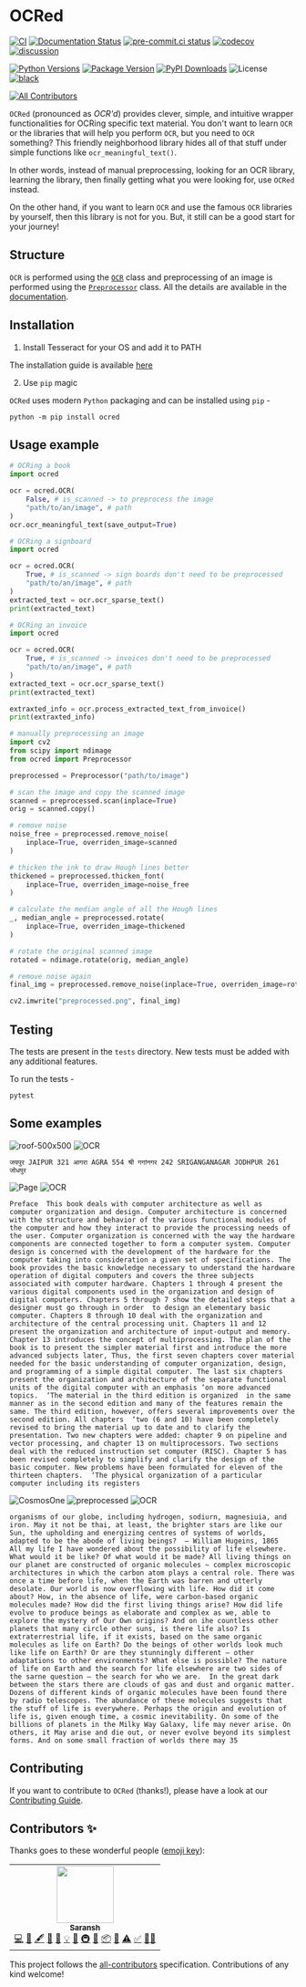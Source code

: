 # OCRed

[![CI](https://github.com/Saransh-cpp/OCRed/actions/workflows/ci.yml/badge.svg)](https://github.com/Saransh-cpp/OCRed/actions/workflows/ci.yml)
[![Documentation Status](https://readthedocs.org/projects/ocred/badge/?version=latest)](https://ocred.readthedocs.io/en/latest/?badge=latest)
[![pre-commit.ci status](https://results.pre-commit.ci/badge/github/Saransh-cpp/OCRed/main.svg)](https://results.pre-commit.ci/latest/github/Saransh-cpp/OCRed/main)
[![codecov](https://codecov.io/gh/Saransh-cpp/OCRed/branch/main/graph/badge.svg?token=L6ObHKhaZ7)](https://codecov.io/gh/Saransh-cpp/OCRed)
[![discussion](https://img.shields.io/static/v1?label=Discussions&message=Ask&color=blue&logo=github)](https://github.com/Saransh-cpp/OCRed/discussions)

[![Python Versions](https://img.shields.io/pypi/pyversions/ocred)](https://pypi.org/project/ocred/)
[![Package Version](https://badge.fury.io/py/ocred.svg)](https://pypi.org/project/ocred/)
[![PyPI Downloads](https://pepy.tech/badge/ocred)](https://pepy.tech/project/ocred)
![License](https://img.shields.io/github/license/Saransh-cpp/OCRed?color=blue)
[![black](https://img.shields.io/badge/code%20style-black-000000.svg)](https://github.com/psf/black)

<!-- ALL-CONTRIBUTORS-BADGE:START - Do not remove or modify this section -->

[![All Contributors](https://img.shields.io/badge/all_contributors-1-orange.svg?style=flat-square)](#contributors-)

<!-- ALL-CONTRIBUTORS-BADGE:END -->

`OCRed` (pronounced as _OCR'd_) provides clever, simple, and intuitive wrapper functionalities for OCRing specific text material. You don't want to learn `OCR` or the libraries that will help you perform `OCR`, but you need to `OCR` something? This friendly neighborhood library hides all of that stuff under simple functions like `ocr_meaningful_text()`.

In other words, instead of manual preprocessing, looking for an OCR library, learning the library, then finally getting what you were looking for, use `OCRed` instead.

On the other hand, if you want to learn `OCR` and use the famous `OCR` libraries by yourself, then this library is not for you. But, it still can be a good start for your journey!

## Structure

`OCR` is performed using the [`OCR`](https://github.com/Saransh-cpp/OCRed/blob/main/ocred/ocr.py) class and preprocessing of an image is performed using the [`Preprocessor`](https://github.com/Saransh-cpp/OCRed/blob/main/ocred/preprocessing.py) class. All the details are available in the [documentation](https://ocred.readthedocs.io/en/latest/).

## Installation

1. Install Tesseract for your OS and add it to PATH

The installation guide is available [here](https://tesseract-ocr.github.io/tessdoc/Installation.html)

2. Use `pip` magic

`OCRed` uses modern `Python` packaging and can be installed using `pip` -

```
python -m pip install ocred
```

## Usage example

```py
# OCRing a book
import ocred

ocr = ocred.OCR(
    False, # is_scanned -> to preprocess the image
    "path/to/an/image", # path
)
ocr.ocr_meaningful_text(save_output=True)
```

```py
# OCRing a signboard
import ocred

ocr = ocred.OCR(
    True, # is_scanned -> sign boards don't need to be preprocessed
    "path/to/an/image", # path
)
extracted_text = ocr.ocr_sparse_text()
print(extracted_text)
```

```py
# OCRing an invoice
import ocred

ocr = ocred.OCR(
    True, # is_scanned -> invoices don't need to be preprocessed
    "path/to/an/image", # path
)
extracted_text = ocr.ocr_sparse_text()
print(extracted_text)

extraxted_info = ocr.process_extracted_text_from_invoice()
print(extraxted_info)
```

```py
# manually preprocessing an image
import cv2
from scipy import ndimage
from ocred import Preprocessor

preprocessed = Preprocessor("path/to/image")

# scan the image and copy the scanned image
scanned = preprocessed.scan(inplace=True)
orig = scanned.copy()

# remove noise
noise_free = preprocessed.remove_noise(
    inplace=True, overriden_image=scanned
)

# thicken the ink to draw Hough lines better
thickened = preprocessed.thicken_font(
    inplace=True, overriden_image=noise_free
)

# calculate the median angle of all the Hough lines
_, median_angle = preprocessed.rotate(
    inplace=True, overriden_image=thickened
)

# rotate the original scanned image
rotated = ndimage.rotate(orig, median_angle)

# remove noise again
final_img = preprocessed.remove_noise(inplace=True, overriden_image=rotated)

cv2.imwrite("preprocessed.png", final_img)
```

## Testing

The tests are present in the `tests` directory. New tests must be added with any additional features.

To run the tests -

```
pytest
```

## Some examples

![roof-500x500](https://user-images.githubusercontent.com/74055102/135721441-7516bbf1-da6f-498b-a30b-d381c66b187e.jpg)
![OCR](https://user-images.githubusercontent.com/74055102/135721446-5ea2e3f9-7cab-41f9-a1b0-52ff6707b0c2.png)

```
जयपुर JAIPUR 321 आगरा AGRA 554 श्री गगांनगर 242 SRIGANGANAGAR JODHPUR 261 जोधपुर
```

![Page](https://user-images.githubusercontent.com/74055102/133644506-3dcf08fc-36f9-404a-b1b7-65117a3f9869.png)
![OCR](https://user-images.githubusercontent.com/74055102/133644598-89551323-df51-45cc-8210-871b2c4dd756.png)

```
Preface  This book deals with computer architecture as well as computer organization and design. Computer architecture is concerned with the structure and behavior of the various functional modules of the computer and how they interact to provide the processing needs of the user. Computer organization is concerned with the way the hardware components are connected together to form a computer system. Computer design is concerned with the development of the hardware for the computer taking into consideration a given set of specifications. The book provides the basic knowledge necessary to understand the hardware operation of digital computers and covers the three subjects associated with computer hardware. Chapters 1 through 4 present the various digital components used in the organization and design of digital computers. Chapters 5 through 7 show the detailed steps that a designer must go through in order  to design an elementary basic computer. Chapters 8 through 10 deal with the organization and architecture of the central processing unit. Chapters 11 and 12 present the organization and architecture of input-output and memory. Chapter 13 introduces the concept of multiprocessing. The plan of the book is to present the simpler material first and introduce the more advanced subjects later, Thus, the first seven chapters cover material needed for the basic understanding of computer organization, design, and programming of a simple digital computer. The last six chapters present the organization and architecture of the separate functional units of the digital computer with an emphasis ‘on more advanced topics.  ‘The material in the third edition is organized  in the same manner as in the second edition and many of the features remain the same. The third edition, however, offers several improvements over the second edition. All chapters  ‘two (6 and 10) have been completely revised to bring the material up to date and to clarify the presentation. Two new chapters were added: chapter 9 on pipeline and vector processing, and chapter 13 on multiprocessors. Two sections deal with the reduced instruction set computer (RISC). Chapter 5 has been revised completely to simplify and clarify the design of the basic computer. New problems have been formulated for eleven of the thirteen chapters.  ‘The physical organization of a particular computer including its registers
```

![CosmosOne](https://user-images.githubusercontent.com/74055102/133640550-eba241af-db0a-46e3-9b24-b4219dd74cfd.jpg)
![preprocessed](https://user-images.githubusercontent.com/74055102/136529402-eb42d8fa-d987-4b09-bb36-8d5a477ed391.png)
![OCR](https://user-images.githubusercontent.com/74055102/136529362-9c82a1f2-ffde-4edc-a154-0692a3b219a8.png)

```
organisms of our globe, including hydrogen, sodiurn, magnesiuia, and iron. May it not be thai, at least, the brighter stars are like our Sun, the upholding and energizing centres of systems of worlds, adapted to be the abode of living beings?  — William Hugeins, 1865  All my life I have wondered about the possibility of life elsewhere. What would it be like? Of what would it be made? All living things on our planet are constructed of organic molecules ~ complex microscopic architectures in which the carbon atom plays a central role. There was once a time before life, when the Earth was barren and utterly desolate. Our world is now overflowing with life. How did it come about? How, in the absence of life, were carbon-based organic molecules made? How did the first living things arise? How did life evolve to produce beings as elaborate and complex as we, able to explore the mystery of Our Own origins? And on ihe countless other planets that many circle other suns, is there life also? Is extraterrestrial life, if it exists, based on the same organic molecules as life on Earth? Do the beings of other worlds look much like life on Earth? Or are they stunningly different — other adaptations to other environments? What else is possible? The nature of life on Earth and the search for life elsewhere are two sides of the sarne question — the search for who we are.  In the great dark between the stars there are clouds of gas and dust and organic matter. Dozens of different kinds of organic molecules have been found there by radio telescopes. The abundance of these molecules suggests that the stuff of life is everywhere. Perhaps the origin and evolution of life is, given enough time, a cosmic inevitability. On some of the billions of planets in the Milky Way Galaxy, life may never arise. On others, it May arise and die out, or never evolve beyond its simplest forms. And on some small fraction of worlds there may 35
```

## Contributing

If you want to contribute to `OCRed` (thanks!), please have a look at our [Contributing Guide](https://github.com/Saransh-cpp/OCRed/blob/main/CONTRIBUTING.md).

## Contributors ✨

Thanks goes to these wonderful people ([emoji key](https://allcontributors.org/docs/en/emoji-key)):

<!-- ALL-CONTRIBUTORS-LIST:START - Do not remove or modify this section -->
<!-- prettier-ignore-start -->
<!-- markdownlint-disable -->
<table>
  <tr>
    <td align="center"><a href="https://saransh-cpp.github.io/"><img src="https://avatars.githubusercontent.com/u/74055102?v=4?s=100" width="100px;" alt=""/><br /><sub><b>Saransh</b></sub></a><br /><a href="https://github.com/Saransh-cpp/OCRed/commits?author=Saransh-cpp" title="Code">💻</a> <a href="https://github.com/Saransh-cpp/OCRed/issues?q=author%3ASaransh-cpp" title="Bug reports">🐛</a> <a href="#content-Saransh-cpp" title="Content">🖋</a> <a href="https://github.com/Saransh-cpp/OCRed/commits?author=Saransh-cpp" title="Documentation">📖</a> <a href="#design-Saransh-cpp" title="Design">🎨</a> <a href="#example-Saransh-cpp" title="Examples">💡</a> <a href="#ideas-Saransh-cpp" title="Ideas, Planning, & Feedback">🤔</a> <a href="#infra-Saransh-cpp" title="Infrastructure (Hosting, Build-Tools, etc)">🚇</a> <a href="#maintenance-Saransh-cpp" title="Maintenance">🚧</a> <a href="#platform-Saransh-cpp" title="Packaging/porting to new platform">📦</a> <a href="https://github.com/Saransh-cpp/OCRed/pulls?q=is%3Apr+reviewed-by%3ASaransh-cpp" title="Reviewed Pull Requests">👀</a> <a href="https://github.com/Saransh-cpp/OCRed/commits?author=Saransh-cpp" title="Tests">⚠️</a> <a href="#tutorial-Saransh-cpp" title="Tutorials">✅</a> <a href="#mentoring-Saransh-cpp" title="Mentoring">🧑‍🏫</a></td>
  </tr>
</table>

<!-- markdownlint-restore -->
<!-- prettier-ignore-end -->

<!-- ALL-CONTRIBUTORS-LIST:END -->

This project follows the [all-contributors](https://github.com/all-contributors/all-contributors) specification. Contributions of any kind welcome!
